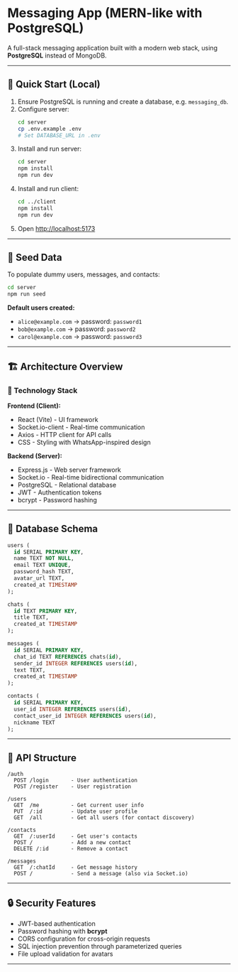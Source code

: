 # Messaging App (MERN-like with PostgreSQL)

A full-stack messaging application built with a modern web stack, using **PostgreSQL** instead of MongoDB.

---

## 🚀 Quick Start (Local)

1. Ensure PostgreSQL is running and create a database, e.g. `messaging_db`.
2. Configure server:
   ```bash
   cd server
   cp .env.example .env
   # Set DATABASE_URL in .env
   ```
3. Install and run server:
   ```bash
   cd server
   npm install
   npm run dev
   ```
4. Install and run client:
   ```bash
   cd ../client
   npm install
   npm run dev
   ```
5. Open [http://localhost:5173](http://localhost:5173)

---

## 🌱 Seed Data

To populate dummy users, messages, and contacts:

```bash
cd server
npm run seed
```

**Default users created:**
- `alice@example.com` → password: `password1`
- `bob@example.com`   → password: `password2`
- `carol@example.com` → password: `password3`

---

## 🏗️ Architecture Overview

### 🔹 Technology Stack

**Frontend (Client):**
- React (Vite) - UI framework
- Socket.io-client - Real-time communication
- Axios - HTTP client for API calls
- CSS - Styling with WhatsApp-inspired design

**Backend (Server):**
- Express.js - Web server framework
- Socket.io - Real-time bidirectional communication
- PostgreSQL - Relational database
- JWT - Authentication tokens
- bcrypt - Password hashing

---

## 📂 Database Schema

```sql
users (
  id SERIAL PRIMARY KEY,
  name TEXT NOT NULL,
  email TEXT UNIQUE,
  password_hash TEXT,
  avatar_url TEXT,
  created_at TIMESTAMP
);

chats (
  id TEXT PRIMARY KEY,
  title TEXT,
  created_at TIMESTAMP
);

messages (
  id SERIAL PRIMARY KEY,
  chat_id TEXT REFERENCES chats(id),
  sender_id INTEGER REFERENCES users(id),
  text TEXT,
  created_at TIMESTAMP
);

contacts (
  id SERIAL PRIMARY KEY,
  user_id INTEGER REFERENCES users(id),
  contact_user_id INTEGER REFERENCES users(id),
  nickname TEXT
);
```

---

## 📡 API Structure

```
/auth
  POST /login       - User authentication
  POST /register    - User registration

/users
  GET  /me          - Get current user info
  PUT  /:id         - Update user profile
  GET  /all         - Get all users (for contact discovery)

/contacts
  GET  /:userId     - Get user's contacts
  POST /            - Add a new contact
  DELETE /:id       - Remove a contact

/messages
  GET  /:chatId     - Get message history
  POST /            - Send a message (also via Socket.io)
```

---

## 🔒 Security Features

- JWT-based authentication  
- Password hashing with **bcrypt**  
- CORS configuration for cross-origin requests  
- SQL injection prevention through parameterized queries  
- File upload validation for avatars  

---
